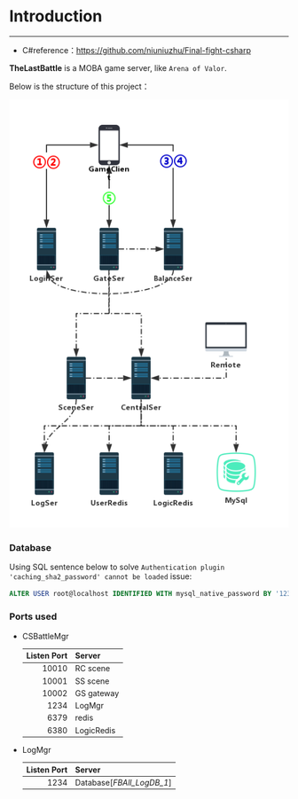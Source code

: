 # Introduction

---

- C#reference：https://github.com/niuniuzhu/Final-fight-csharp

**TheLastBattle** is a MOBA game server, like `Arena of Valor`.

Below is the structure of this project：

![img](Document/image/LastBattle.jpg)

### Database

Using SQL sentence below to solve `Authentication plugin 'caching_sha2_password' cannot be loaded` issue:

```sql
ALTER USER root@localhost IDENTIFIED WITH mysql_native_password BY '123321';
```

### Ports used

* CSBattleMgr

  Listen Port | Server
  ------------: | ------------- 
  10010 | RC scene
  10001 | SS scene
  10002 | GS gateway
   1234 | LogMgr
   6379 | redis
   6380 | LogicRedis
  
* LogMgr

  Listen Port | Server
  ------------: | ------------- 
  1234 | Database[*FBAll_LogDB_1*]

